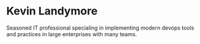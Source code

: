 # Kevin Landymore
Seasoned IT professional specialing in implementing modern devops tools and practices in large enterprises with many teams.
